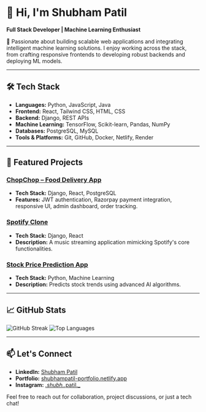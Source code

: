 # 👋 Hi, I'm Shubham Patil

**Full Stack Developer | Machine Learning Enthusiast**

🚀 Passionate about building scalable web applications and integrating intelligent machine learning solutions. I enjoy working across the stack, from crafting responsive frontends to developing robust backends and deploying ML models.

---

## 🛠️ Tech Stack

- **Languages:** Python, JavaScript, Java
- **Frontend:** React, Tailwind CSS, HTML, CSS
- **Backend:** Django, REST APIs
- **Machine Learning:** TensorFlow, Scikit-learn, Pandas, NumPy
- **Databases:** PostgreSQL, MySQL
- **Tools & Platforms:** Git, GitHub, Docker, Netlify, Render

---

## 📌 Featured Projects

### [ChopChop – Food Delivery App](https://chopchopfooddelivery.netlify.app/login)
- **Tech Stack:** Django, React, PostgreSQL
- **Features:** JWT authentication, Razorpay payment integration, responsive UI, admin dashboard, order tracking.

### [Spotify Clone](#)
- **Tech Stack:** Django, React
- **Description:** A music streaming application mimicking Spotify's core functionalities.

### [Stock Price Prediction App](#)
- **Tech Stack:** Python, Machine Learning
- **Description:** Predicts stock trends using advanced AI algorithms.

---

## 📈 GitHub Stats

![GitHub Streak](https://github-readme-streak-stats.herokuapp.com/?user=Shubham-Patil-06&theme=default)
![Top Languages](https://github-readme-stats.vercel.app/api/top-langs/?username=Shubham-Patil-06&layout=compact)

---

## 📫 Let's Connect

- **LinkedIn:** [Shubham Patil](https://www.linkedin.com/in/shubham-patil-039aa135a/)
- **Portfolio:** [shubhampatil-portfolio.netlify.app](https://shubhampatil-portfolio.netlify.app/)
- **Instagram:** [_.shubh._.patil._](https://www.instagram.com/_.shubh._.patil._/)

Feel free to reach out for collaboration, project discussions, or just a tech chat!

